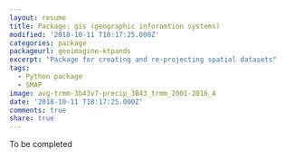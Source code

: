 ```yaml
---
layout: resume
title: Package: gis (geographic inforamtion systems)
modified: '2018-10-11 T18:17:25.000Z'
categories: package
packageurl: geoimagine-ktpands
excerpt: "Package for creating and re-projecting spatial datasets"
tags:
  - Python package
  - SMAP
image: avg-trmm-3b43v7-precip_3B43_trmm_2001-2016_A
date: '2018-10-11 T18:17:25.000Z'
comments: true
share: true
---
```


To be completed
